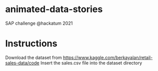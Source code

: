 # animated-data-stories
SAP challenge @hackatum 2021

# Instructions
Download the dataset from https://www.kaggle.com/berkayalan/retail-sales-data/code
Insert the sales.csv file into the dataset directory
